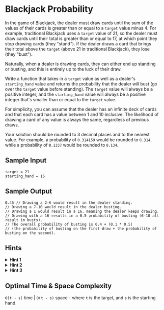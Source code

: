 # Blackjack Probability

In the game of Blackjack, the dealer must draw cards until the sum of the values of their cards is greater than or equal to a `target` value minus 4. For example, traditional Blackjack uses a `target` value of 21, so the dealer must draw cards until their total is greater than or equal to 17, at which point they stop drawing cards (they "stand"). If the dealer draws a card that brings their total above the `target` (above 21 in traditional Blackjack), they lose (they "bust").

Naturally, when a dealer is drawing cards, they can either end up standing or busting, and this is entirely up to the luck of their draw.

Write a function that takes in a `target` value as well as a dealer's `starting_hand` value and returns the probability that the dealer will bust (go over the `target` value before standing). The `target` value will always be a positive integer, and the `starting_hand` value will always be a positive integer that's smaller than or equal to the `target` value.

For simplicity, you can assume that the dealer has an infinite deck of cards and that each card has a value between 1 and 10 inclusive. The likelihood of drawing a card of any value is always the same, regardless of previous draws.

Your solution should be rounded to 3 decimal places and to the nearest value. For example, a probability of `0.314159` would be rounded to `0.314`, while a probability of `0.1337` would be rounded to `0.134`.

## Sample Input

```plaintext
target = 21
starting_hand = 15
```

## Sample Output

```plaintext
0.45 // Drawing a 2-6 would result in the dealer standing.
// Drawing a 7-10 would result in the dealer busting.
// Drawing a 1 would result in a 16, meaning the dealer keeps drawing.
// Drawing with a 16 results in a 0.5 probability of busting (6-10 all result in busts).
// The overall probability of busting is 0.4 + (0.1 * 0.5)
// (the probability of busting on the first draw + the probability of busting on the second).
```

## Hints

<details>
<summary><b>Hint 1</b></summary>

Try first thinking about a simple case. Given a `target` value of 21 and a `starting_hand` of 15, how would you calculate the probability of busting? And how would that probability change if the `starting_hand` changes to 14?

</details>

<details>
<summary><b>Hint 2</b></summary>

The probability of busting from any given `starting_hand` is `(0.1 * p(starting_hand + 1)) + ... + (0.1 * p(starting_hand + 10))`.

</details>

<details>
<summary><b>Hint 3</b></summary>

Given the formula for the probability of busting, there will be a lot of repeated calculations, particularly for large `target` values with a low `starting_hand`. Can you use memoization to prevent recalculating these values?

</details>

## Optimal Time & Space Complexity

`O(t - s)` time | `O(t - s)` space - where `t` is the target, and `s` is the starting hand.

